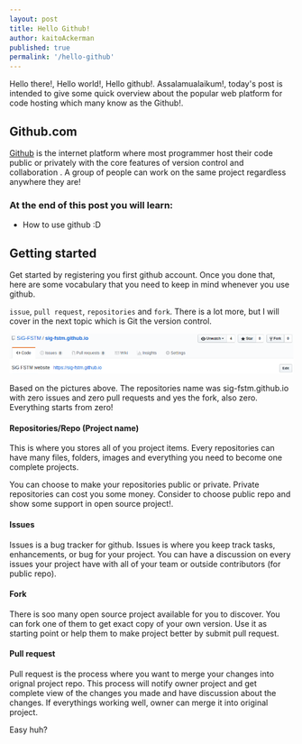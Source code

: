 ```yaml
---
layout: post
title: Hello Github!
author: kaitoAckerman
published: true
permalink: '/hello-github'
---
```


Hello there!, Hello world!, Hello github!. Assalamualaikum!, today's post is intended to give some quick overview about the popular web platform for code hosting which many know as the Github!.

## Github.com
[Github](https://github.com) is the internet platform where most programmer host their code public or privately with the core features of version control and collaboration . A group of people can work on the same project regardless anywhere they are!

### At the end of this post you will learn:
- How to use github :D

## Getting started
Get started by registering you first github account. Once you done that, here are some vocabulary that you need to keep in mind whenever you use github. 

`issue`, `pull request`, `repositories` and `fork`. There is a lot more, but I will cover in the next topic which is Git the version control.

![sig-fstm_repo](/assets/img/sig-fstm_repo.png)

Based on the pictures above. The repositories name was sig-fstm.github.io with zero issues and zero pull requests and yes the fork, also zero. Everything starts from zero!

#### Repositories/Repo (Project name)
This is where you stores all of you project items. Every repositories can have many files, folders, images and everything you need to become one complete projects.

You can choose to make your repositories public or private. Private repositories can cost you some money. Consider to choose public repo and show some support in open source project!.

#### Issues
Issues is a bug tracker for github. Issues is where you keep track tasks, enhancements, or bug for your project. You can have a discussion on every issues your project have with all of your team or outside contributors (for public repo).

#### Fork
There is soo many open source project available for you to discover. You can fork one of them to get exact copy of your own version. Use it as starting point or help them to make project better by submit pull request.

#### Pull request
Pull request is the process where you want to merge your changes into orignal project repo. This process will notify owner project and get complete view of the changes you made and have discussion about the changes. If everythings working well, owner can merge it into original project.

Easy huh?